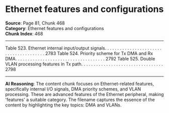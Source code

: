 # Ethernet features and configurations

**Source**: Page 81, Chunk 468  
**Category**: Ethernet features and configurations  
**Chunk Index**: 468

---

Table 523. Ethernet internal input/output signals. . . . . . . . . . . . . . . . . . . . . . . . . . . . . . . . . . . . . . . 2783
Table 524. Priority scheme for Tx DMA and Rx DMA. . . . . . . . . . . . . . . . . . . . . . . . . . . . . . . . . . . . 2792
Table 525. Double VLAN processing features in Tx path. . . . . . . . . . . . . . . . . . . . . . . . . . . . . . . . . 2798

---

**AI Reasoning**: The content chunk focuses on Ethernet-related features, specifically internal I/O signals, DMA priority schemes, and VLAN processing. These are advanced features of the Ethernet peripheral, making 'features' a suitable category. The filename captures the essence of the content by highlighting the key topics: DMA and VLANs.
